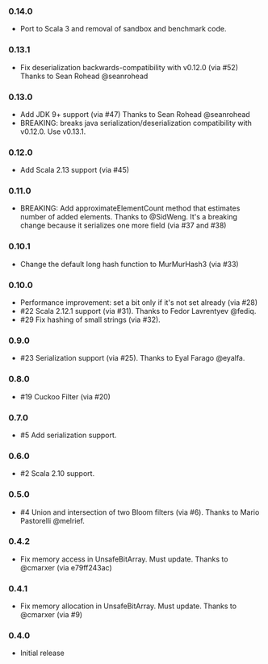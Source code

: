 ### 0.14.0
- Port to Scala 3 and removal of sandbox and benchmark code.

### 0.13.1
- Fix deserialization backwards-compatibility with v0.12.0 (via \#52) Thanks to Sean Rohead @seanrohead

### 0.13.0
- Add JDK 9+ support (via \#47) Thanks to Sean Rohead @seanrohead
- BREAKING: breaks java serialization/deserialization compatibility with v0.12.0. Use v0.13.1.

### 0.12.0
- Add Scala 2.13 support (via \#45)

### 0.11.0
- BREAKING: Add approximateElementCount method that estimates number of added elements. Thanks to @SidWeng. It's a breaking change because it serializes one more field (via \#37 and \#38)

### 0.10.1
- Change the default long hash function to MurMurHash3 (via \#33)

### 0.10.0

- Performance improvement: set a bit only if it's not set already (via \#28)
- \#22 Scala 2.12.1 support (via \#31). Thanks to Fedor Lavrentyev @fediq.
- \#29 Fix hashing of small strings (via \#32). 

### 0.9.0

- \#23 Serialization support (via \#25). Thanks to Eyal Farago @eyalfa.

### 0.8.0

- \#19 Cuckoo Filter (via \#20)

### 0.7.0

- \#5 Add serialization support.

### 0.6.0

- \#2 Scala 2.10 support.

### 0.5.0

- \#4 Union and intersection of two Bloom filters (via \#6). Thanks to Mario Pastorelli @melrief.

### 0.4.2

- Fix memory access in UnsafeBitArray. Must update. Thanks to @cmarxer (via e79ff243ac)

### 0.4.1

- Fix memory allocation in UnsafeBitArray. Must update. Thanks to @cmarxer (via \#9)

### 0.4.0

- Initial release
